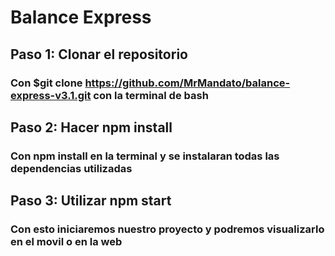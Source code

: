 # Balance Express
## Paso 1: Clonar el repositorio
### Con $git clone https://github.com/MrMandato/balance-express-v3.1.git con la terminal de bash
## Paso 2: Hacer npm install
### Con npm install en la terminal y se instalaran todas las dependencias utilizadas
## Paso 3: Utilizar npm start
### Con esto iniciaremos nuestro proyecto y podremos visualizarlo en el movil o en la web
